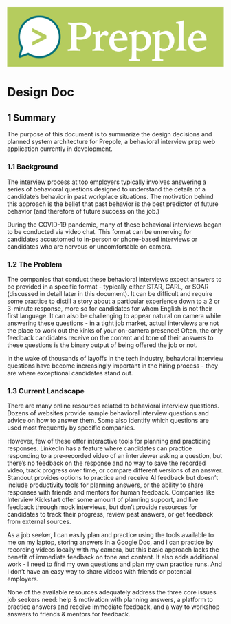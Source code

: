![](../prepple.png)

# Design Doc
## 1 Summary
The purpose of this document is to summarize the design decisions and planned system architecture for Prepple, a behavioral interview prep web application currently in development. 

### 1.1 Background
The interview process at top employers typically involves answering a series of behavioral questions designed to understand the details of a candidate’s behavior in past workplace situations. The motivation behind this approach is the belief that past behavior is the best predictor of future behavior (and therefore of future success on the job.) 

During the COVID-19 pandemic, many of these behavioral interviews began to be conducted via video chat. This format can be unnerving for candidates accustomed to in-person or phone-based interviews or candidates who are nervous or uncomfortable on camera. 

### 1.2 The Problem
The companies that conduct these behavioral interviews expect answers to be provided in a specific format - typically either STAR, CARL, or SOAR (discussed in detail later in this document). It can be difficult and require some practice to distill a story about a particular experience down to a 2 or 3-minute response, more so for candidates for whom English is not their first language. It can also be challenging to appear natural on camera while answering these questions - in a tight job market, actual interviews are not the place to work out the kinks of your on-camera presence! Often, the only feedback candidates receive on the content and tone of their answers to these questions is the binary output of being offered the job or not.

In the wake of thousands of layoffs in the tech industry, behavioral interview questions have become increasingly important in the hiring process - they are where exceptional candidates stand out.

### 1.3 Current Landscape
There are many online resources related to behavioral interview questions. Dozens of websites provide sample behavioral interview questions and advice on how to answer them. Some also identify which questions are used most frequently by specific companies. 

However, few of these offer interactive tools for planning and practicing responses. LinkedIn has a feature where candidates can practice responding to a pre-recorded video of an interviewer asking a question, but there’s no feedback on the response and no way to save the recorded video, track progress over time, or compare different versions of an answer.  Standout provides options to practice and receive AI feedback but doesn’t include productivity tools for planning answers, or the ability to share responses with friends and mentors for human feedback. Companies like Interview Kickstart offer some amount of planning support, and live feedback through mock interviews, but don’t provide resources for candidates to track their progress, review past answers, or get feedback from external sources. 

As a job seeker, I can easily plan and practice using the tools available to me on my laptop, storing answers in a Google Doc, and I can practice by recording videos locally with my camera, but this basic approach lacks the benefit of immediate feedback on tone and content. It also adds additional work - I need to find my own questions and plan my own practice runs. And I don’t have an easy way to share videos with friends or potential employers.

None of the available resources adequately address the three core issues job seekers need: help & motivation with planning answers, a platform to practice answers and receive immediate feedback, and a way to workshop answers to friends & mentors for feedback.
